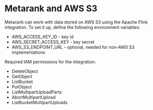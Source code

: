 # Metarank and AWS S3

Metarank can work with data stored on AWS S3 using the Apache Flink integration. To set it up, define the following
environment variables:
* AWS_ACCESS_KEY_ID - key id
* AWS_SECRET_ACCESS_KEY - key secret
* AWS_S3_ENDPOINT_URL - optional, needed for non-AWS S3 implementations

Required IAM permissions for the integration:
* DeleteObject
* GetObject
* ListBucket
* PutObject
* ListMultipartUploadParts
* AbortMultipartUpload
* ListBucketMultipartUploads